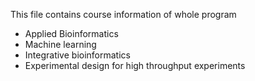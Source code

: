 This file contains course information of whole program

* Applied Bioinformatics
* Machine learning
* Integrative bioinformatics
* Experimental design for high throughput experiments